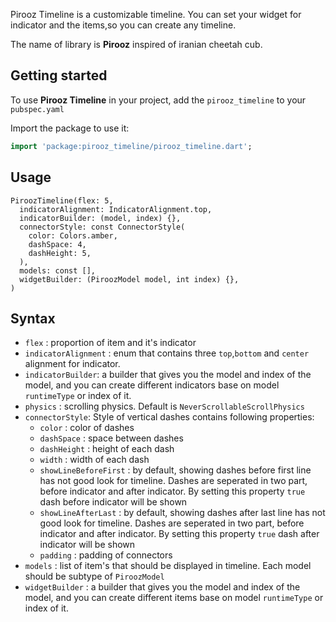 <!--
This README describes the package. If you publish this package to pub.dev,
this README's contents appear on the landing page for your package.

For information about how to write a good package README, see the guide for
[writing package pages](https://dart.dev/guides/libraries/writing-package-pages).

For general information about developing packages, see the Dart guide for
[creating packages](https://dart.dev/guides/libraries/create-library-packages)
and the Flutter guide for
[developing packages and plugins](https://flutter.dev/developing-packages).
-->

Pirooz Timeline is a customizable timeline. You can set your widget for indicator and the items,so you can create any
timeline.

The name of library is **Pirooz** inspired of iranian cheetah cub.

## Getting started

To use **Pirooz Timeline** in your project, add the `pirooz_timeline` to your `pubspec.yaml`

Import the package to use it:

```dart
import 'package:pirooz_timeline/pirooz_timeline.dart';
```

## Usage

```
PiroozTimeline(flex: 5,
  indicatorAlignment: IndicatorAlignment.top,
  indicatorBuilder: (model, index) {},
  connectorStyle: const ConnectorStyle(
    color: Colors.amber,
    dashSpace: 4,
    dashHeight: 5,
  ),
  models: const [],
  widgetBuilder: (PiroozModel model, int index) {},
)
```

## Syntax

- `flex` : proportion of item and it's indicator
- `indicatorAlignment` : enum that contains three `top`,`bottom` and `center` alignment for indicator.
- `indicatorBuilder`: a builder that gives you the model and index of the model, and you can create different indicators
  base on model `runtimeType` or index of it.
- `physics` : scrolling physics. Default is `NeverScrollableScrollPhysics`
- `connectorStyle`: Style of vertical dashes contains following properties:
    - `color` : color of dashes
    - `dashSpace` : space between dashes
    - `dashHeight` : height of each dash
    - `width` : width of each dash
    - `showLineBeforeFirst` : by default, showing dashes before first line has not good look for timeline. Dashes are
      seperated in two part, before indicator and after indicator. By setting this property `true` dash before indicator
      will be shown
    - `showLineAfterLast` : by default, showing dashes after last line has not good look for timeline. Dashes are
      seperated in two part, before indicator and after indicator. By setting this property `true` dash after indicator
      will be shown
    - `padding` : padding of connectors
- `models` : list of item's that should be displayed in timeline. Each model should be subtype of `PiroozModel`
- `widgetBuilder` : a builder that gives you the model and index of the model, and you can create different items base
  on model `runtimeType` or index of it.

